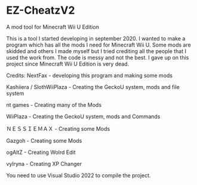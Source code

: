 # EZ-CheatzV2
A mod tool for Minecraft Wii U Edition

This is a tool I started developing in september 2020. I wanted to make a program which has all the mods I need for Minecraft Wii U. Some mods are skidded and others I made myself but I tried crediting all the people that I used the work from. The code is messy and not the best.
I gave up on this project since Minecraft Wii U Edition is very dead.

Credits: 
NextFax - developing this program and making some mods 

Kashiiera / SlothWiiPlaza - Creating the GeckoU system, mods and file system 

nt games - Creating many of the Mods 

WiiPlaza - Creating the GeckoU system, mods and Commands 

ＮＥＳＳＩＥＭＡＸ - Creating some Mods 

Gazgoh - Creating some Mods 

ogAltZ - Creating Wolrd Edit

vylryna - Creating XP Changer



You need to use Visual Studio 2022 to compile the project.

